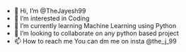 - 👋 Hi, I’m @TheJayesh99
- 👀 I’m interested in Coding 
- 🌱 I’m currently learning Machine Learning using Python
- 💞️ I’m looking to collaborate on any python based project
- 📫 How to reach me You can dm me on insta @the_j_99

<!---
TheJayesh99/TheJayesh99 is a ✨ special ✨ repository because its `README.md` (this file) appears on your GitHub profile.
You can click the Preview link to take a look at your changes.
--->
